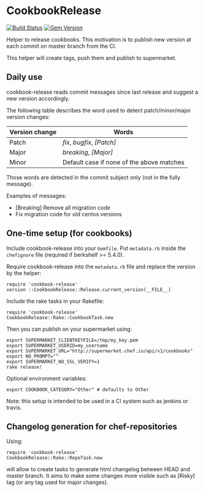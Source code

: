 CookbookRelease
===============

[![Build Status](https://travis-ci.org/criteo/cookbook-release.svg?branch=master)](https://travis-ci.org/criteo/cookbook-release)
[![Gem Version](https://badge.fury.io/rb/cookbook-release.svg)](https://badge.fury.io/rb/cookbook-release)

Helper to release cookbooks. This motivation is to publish new version at each commit on master branch from the CI.

This helper will create tags, push them and publish to supermarket.

Daily use
---------

cookbook-release reads commit messages since last release and suggest a new version accordingly.

The following table describes the word used to detect patch/minor/major version changes:

| Version change | Words                                     |
|----------------|-------------------------------------------|
| Patch          | _fix_, _bugfix_, _[Patch]_                |
| Major          | _breaking_, _[Major]_                     |
| Minor          | Default case if none of the above matches |

Those words are detected in the commit subject only (not in the fully message).

Examples of messages:
- [Breaking] Remove all migration code
- Fix migration code for old centos versions


One-time setup (for cookbooks)
-----

Include cookbook-release into your `Gemfile`.
Put `metadata.rb` inside the `chefignore` file (required if berkshelf >= 5.4.0).

Require cookbook-release into the `metadata.rb` file and replace the version by the helper:

```
require 'cookbook-release'
version ::CookbookRelease::Release.current_version(__FILE__)
```

Include the rake tasks in your Rakefile:

```
require 'cookbook-release'
CookbookRelease::Rake::CookbookTask.new
```

Then you can publish on your supermarket using:

```
export SUPERMARKET_CLIENTKEYFILE=/tmp/my_key.pem
export SUPERMARKET_USERID=my_username
export SUPERMARKET_URL="http://supermarket.chef.io/api/v1/cookbooks"
export NO_PROMPT=""
export SUPERMARKET_NO_SSL_VERIFY=1
rake release!
```

Optional environment variables:

```
export COOKBOOK_CATEGORY="Other" # defaults to Other
```

Note: this setup is intended to be used in a CI system such as jenkins or travis.


Changelog generation for chef-repositories
----

Using:
```
require 'cookbook-release'
CookbookRelease::Rake::RepoTask.new
```

will allow to create tasks to generate html changelog between HEAD and master branch. It aims to make some changes more visible such as [Risky] tag (or any tag used for major changes).
